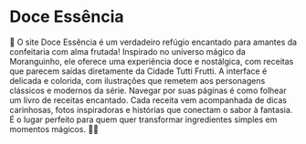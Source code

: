 # Doce Essência
🍓 O site Doce Essência é um verdadeiro refúgio encantado para amantes da confeitaria com alma frutada! Inspirado no universo mágico da Moranguinho, ele oferece uma experiência doce e nostálgica, com receitas que parecem saídas diretamente da Cidade Tutti Frutti. A interface é delicada e colorida, com ilustrações que remetem aos personagens clássicos e modernos da série. Navegar por suas páginas é como folhear um livro de receitas encantado. Cada receita vem acompanhada de dicas carinhosas, fotos inspiradoras e histórias que conectam o sabor à fantasia. É o lugar perfeito para quem quer transformar ingredientes simples em momentos mágicos. 🍰✨
